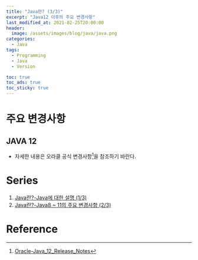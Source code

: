 ```yaml
---
title: "Java란? (3/3)"
excerpt: "Java12 이후의 주요 변경사항"
last_modified_at: 2021-02-25T20:00:00
header:
  image: /assets/images/blog/java/java.png
categories:
  - Java
tags:
  - Programming
  - Java
  - Version

toc: true
toc_ads: true
toc_sticky: true
---
```


# 주요 변경사항
## JAVA 12
- 자세한 내용은 오라클 공식 변경사항[^Java12]을 참조하기 바란다.

# Series
1. [Java란?-Java에 대한 설명 (1/3)](../java)
2. [Java란?-Java8 ~ 11의 주요 변경사항 (2/3)](../version-1)
<!--
3. [Java란?-Java12 이후의 주요 변경사항 (3/3)](../version-2)
-->

# Reference
[^Java12]: [Oracle-Java_12_Release_Notes](https://www.oracle.com/java/technologies/javase/12-relnote-issues.html#NewFeature)